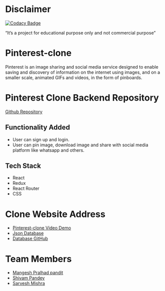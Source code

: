 # Disclaimer

[![Codacy Badge](https://api.codacy.com/project/badge/Grade/a3b7bc8f2152404d920958c1b22c9a4e)](https://app.codacy.com/gh/SarveshMishra/pinterest-clone?utm_source=github.com&utm_medium=referral&utm_content=SarveshMishra/pinterest-clone&utm_campaign=Badge_Grade_Settings)

“It’s a project for educational purpose only and not commercial purpose”

# Pinterest-clone

Pinterest is an image sharing and social media service designed to enable saving and discovery of information on the internet using images, and on a smaller scale, animated GIFs and videos, in the form of pinboards.

# Pinterest Clone Backend Repository

[Github Repository](https://github.com/SarveshMishra/pinterest-clone-backend)

## Functionality Added

- User can sign up and login.
- User can pin image, download image and share with social media platform like whatsapp and others.

## Tech Stack

- React
- Redux
- React Router
- CSS

# Clone Website Address

- [Pinterest-clone Video Demo](https://www.loom.com/share/63ae4a6f303d41a7be8edc4826644e88)
- [Json Database](https://simple-json-db.herokuapp.com/)
- [Database GitHub](https://github.com/SarveshMishra/json-server)

# Team Members

- [Mangesh Pralhad pandit ](https://github.com/alicehack2020)
- [Shivam Pandey ](https://github.com/shiva-69)
- [Sarvesh Mishra](https://github.com/SarveshMishra/)
